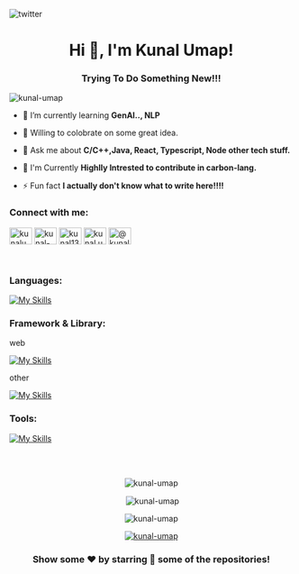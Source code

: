 ![twitter](https://user-images.githubusercontent.com/80446986/152638310-dde1d69a-beb4-424c-b57c-4ee3ddaf4720.png)


<h1 align="center">Hi 👋, I'm Kunal Umap!
</h1>
<h3 align="center">Trying To Do Something New!!! </h3>

<p align="left">
  <img
    src="https://komarev.com/ghpvc/?username=kunal-umap&label=Profile%20views&color=0e75b6&style=flat"
    alt="kunal-umap"
  />
</p>

- 🌱 I’m currently learning **GenAI.., NLP**
  
- 👯 Willing to colobrate on some great idea.
<!-- 🤔 I’m looking for help with ...-->

- 💬 Ask me about **C/C++,Java, React, Typescript, Node other tech stuff.**

<!-- - 📫 How to reach me **kunalgumap@gmail.com** -->

- 🤔 I'm Currently **Highlly Intrested to contribute in carbon-lang.**


- ⚡ Fun fact **I actually don't know what to write here!!!!**

<h3 align="left">Connect with me:</h3>
<p align="left">
  
<a href="https://twitter.com/kunalumap1" target="_blank"><img align="center" src="https://raw.githubusercontent.com/rahuldkjain/github-profile-readme-generator/master/src/images/icons/Social/twitter.svg" alt="kunalumap1" height="30" width="40" /></a>
<a href="https://www.linkedin.com/in/kunal-umap-58ab36204/" target="_blank"><img align="center" src="https://raw.githubusercontent.com/rahuldkjain/github-profile-readme-generator/master/src/images/icons/Social/linked-in-alt.svg" alt="kunal-umap-58ab36204" height="30" width="40" /></a>
<a href="https://discord.gg/kunal1306#6340" target="blank"><img align="center" src="https://raw.githubusercontent.com/rahuldkjain/github-profile-readme-generator/master/src/images/icons/Social/discord.svg" alt="kunal1306#6340" height="30" width="40" /></a>
<a href="https://instagram.com/kunal.umap.1306" target="_blank"
    ><img
      align="center"
      src="https://cdn.jsdelivr.net/npm/simple-icons@3.0.1/icons/instagram.svg"
      alt="kunal.umap.1306"
      height="30"
      width="40"
  /></a>
   <a href="https://codepen.io/kunal-umap" target="blank"
    ><img
      align="center"
      src="https://cdn.jsdelivr.net/npm/simple-icons@3.0.1/icons/codepen.svg"
      alt="@kunal-umap"
      height="30"
      width="40"
  /></a>
  
</p>

<br/>

<h3 align="left">Languages:</h3>

[![My Skills](https://skillicons.dev/icons?i=cpp,java,python,dart)](https://skillicons.dev)

<h3 align="left">Framework & Library:</h3>

web

[![My Skills](https://skillicons.dev/icons?i=react,nextjs,vite,ts,redux,js,threejs,html,css,sass,tailwind,webpack,mongodb,nodejs,express,nestjs)](https://skillicons.dev)

other

[![My Skills](https://skillicons.dev/icons?i=flutter,flask,opencv,tensorflow,dotnet,solidity)](https://skillicons.dev)


<h3 align="left">Tools:</h3>

[![My Skills](https://skillicons.dev/icons?i=docker,kubernetes,aws,postgres,postman,appwrite,figma,firebase,codepen,pnpm,latex,git,raspberrypi,kali)](https://skillicons.dev)


<!--
<p align="left">

  <a href="https://www.cprogramming.com/" target="_blank">
    <img
      src="https://raw.githubusercontent.com/devicons/devicon/master/icons/c/c-original.svg"
      alt="c"
      width="40"
      height="40"
    />
  </a>
  <a href="https://www.w3schools.com/cpp/" target="_blank">
    <img
      src="https://raw.githubusercontent.com/devicons/devicon/master/icons/cplusplus/cplusplus-original.svg"
      alt="cplusplus"
      width="40"
      height="40"
    />
  </a>
  <a href="https://www.w3schools.com/css/" target="_blank">
    <img
      src="https://raw.githubusercontent.com/devicons/devicon/master/icons/css3/css3-original-wordmark.svg"
      alt="css3"
      width="40"
      height="40"
    />
  </a>
  <a href="https://www.w3.org/html/" target="_blank">
    <img
      src="https://raw.githubusercontent.com/devicons/devicon/master/icons/html5/html5-original-wordmark.svg"
      alt="html5"
      width="40"
      height="40"
    />
  </a>
  <a
    href="https://developer.mozilla.org/en-US/docs/Web/JavaScript"
    target="_blank"
  >
    <img
      src="https://raw.githubusercontent.com/devicons/devicon/master/icons/javascript/javascript-original.svg"
      alt="javascript"
      width="40"
      height="40"
    />
  </a>
  <a href="https://www.photoshop.com/en" target="_blank">
    <img
      src="https://raw.githubusercontent.com/devicons/devicon/master/icons/photoshop/photoshop-line.svg"
      alt="photoshop"
      width="40"
      height="40"
    />
  </a>
  <a href="https://www.python.org" target="_blank">
    <img
      src="https://raw.githubusercontent.com/devicons/devicon/master/icons/python/python-original.svg"
      alt="python"
      width="40"
      height="40"
    />
  </a>
  <a href="https://getbootstrap.com" target="_blank">
    <img
      src="https://raw.githubusercontent.com/devicons/devicon/master/icons/bootstrap/bootstrap-plain-wordmark.svg"
      alt="bootstrap"
      width="40"
      height="40"
    />
  </a>
    <a href="https://tailwindcss.com/" target="_blank">
    <img
      src="https://www.vectorlogo.zone/logos/tailwindcss/tailwindcss-icon.svg"
      alt="tailwind"
      width="40"
      height="40"
    />
  </a>
  <a href="https://sass-lang.com" target="_blank">
    <img
      src="https://raw.githubusercontent.com/devicons/devicon/master/icons/sass/sass-original.svg"
      alt="sass"
      width="40"
      height="40"
    />
  </a>
  <a href="https://git-scm.com/" target="_blank">
    <img
      src="https://www.vectorlogo.zone/logos/git-scm/git-scm-icon.svg"
      alt="git"
      width="40"
      height="40"
    />
  </a>
  <a href="https://expressjs.com" target="_blank">
    <img
      src="https://raw.githubusercontent.com/devicons/devicon/master/icons/express/express-original-wordmark.svg"
      alt="express"
      width="40"
      height="40"
    />
  </a>
  <a href="https://www.mongodb.com/" target="_blank">
    <img
      src="https://raw.githubusercontent.com/devicons/devicon/master/icons/mongodb/mongodb-original-wordmark.svg"
      alt="mongodb"
      width="40"
      height="40"
    />
  </a>
  <a href="https://nodejs.org" target="_blank">
    <img
      src="https://raw.githubusercontent.com/devicons/devicon/master/icons/nodejs/nodejs-original-wordmark.svg"
      alt="nodejs"
      width="40"
      height="40"
    />
  </a>
  <a href="https://reactjs.org/" target="_blank">
    <img
      src="https://raw.githubusercontent.com/devicons/devicon/master/icons/react/react-original-wordmark.svg"
      alt="react"
      width="40"
      height="40"
    />
  </a>
   <a href="https://redux.js.org" target="_blank">
    <img
      src="https://raw.githubusercontent.com/devicons/devicon/master/icons/redux/redux-original.svg"
      alt="redux"
      width="40"
      height="40"
    />
  </a>
    
  <a href="https://heroku.com" target="_blank">
    <img
      src="https://www.vectorlogo.zone/logos/heroku/heroku-icon.svg"
      alt="heroku"
      width="40"
      height="40"
    />
  </a>
    <a href="https://www.figma.com/" target="_blank">
    <img
      src="https://www.vectorlogo.zone/logos/figma/figma-icon.svg"
      alt="figma"
      width="40"
      height="40"
    />
  </a>
  <a href="https://postman.com" target="_blank"> 
    <img 
      src="https://www.vectorlogo.zone/logos/getpostman/getpostman-icon.svg" 
      alt="postman" 
      width="40" 
      height="40"
    /> 
  </a>
  <a href="https://www.mysql.com/" target="_blank">
    <img 
       src="https://raw.githubusercontent.com/devicons/devicon/master/icons/mysql/mysql-original-wordmark.svg" 
       alt="mysql" 
       width="40" 
       height="40"
     /> 
  </a>

</p>
-->


<br/><br/>
<p align="center">
  <img
    align="center"
    src="https://github-readme-stats.vercel.app/api/top-langs?username=kunal-umap&show_icons=true&locale=en&layout=compact"
    alt="kunal-umap"
  />
</p>

<p align="center">
  &nbsp;<img
    align="center"
    src="https://github-readme-stats.vercel.app/api?username=kunal-umap&show_icons=true&locale=en"
    alt="kunal-umap"
  />
</p>

<p align="center" >
  <img
    align="center"
    src="https://github-readme-streak-stats.herokuapp.com/?user=kunal-umap&"
    alt="kunal-umap"
  />
</p>

<p align="center">
  <a href="https://github.com/ryo-ma/github-profile-trophy"
    ><img
      src="https://github-profile-trophy.vercel.app/?username=kunal-umap"
      alt="kunal-umap"
  /></a>
</p>
<h3 align="center">
  Show some  ❤️  by starring 🌟 some of the repositories!
</h3>
